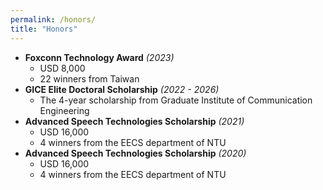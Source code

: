 ```yaml
---
permalink: /honors/
title: "Honors"
---
```


* **Foxconn Technology Award** *(2023)*
    * USD 8,000
    * 22 winners from Taiwan
* **GICE Elite Doctoral Scholarship** *(2022 - 2026)*
    * The 4-year scholarship from Graduate Institute of Communication Engineering
* **Advanced Speech Technologies Scholarship** *(2021)*
    * USD 16,000
    * 4 winners from the EECS department of NTU
* **Advanced Speech Technologies Scholarship** *(2020)*
    * USD 16,000
    * 4 winners from the EECS department of NTU
